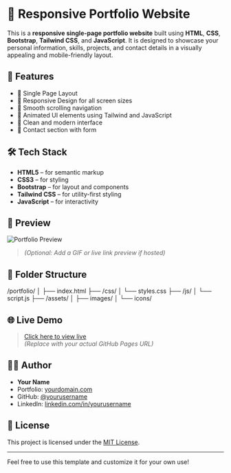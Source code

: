# 💼 Responsive Portfolio Website

This is a **responsive single-page portfolio website** built using **HTML**, **CSS**, **Bootstrap**, **Tailwind CSS**, and **JavaScript**. It is designed to showcase your personal information, skills, projects, and contact details in a visually appealing and mobile-friendly layout.

## 🚀 Features

- 🔹 Single Page Layout
- 🔹 Responsive Design for all screen sizes
- 🔹 Smooth scrolling navigation
- 🔹 Animated UI elements using Tailwind and JavaScript
- 🔹 Clean and modern interface
- 🔹 Contact section with form

## 🛠️ Tech Stack

- **HTML5** – for semantic markup
- **CSS3** – for styling
- **Bootstrap** – for layout and components
- **Tailwind CSS** – for utility-first styling
- **JavaScript** – for interactivity

## 📸 Preview

![Portfolio Preview](screenshot.png)

> *(Optional: Add a GIF or live link preview if hosted)*

## 📂 Folder Structure

/portfolio/ │ ├── index.html ├── /css/ │ └── styles.css ├── /js/ │ └── script.js ├── /assets/ │ ├── images/ │ └── icons/


## 🌐 Live Demo

> [Click here to view live](https://your-github-username.github.io/your-repo-name/)  
*(Replace with your actual GitHub Pages URL)*

## 🧑‍💻 Author

- **Your Name**
- Portfolio: [yourdomain.com](https://yourdomain.com)
- GitHub: [@yourusername](https://github.com/yourusername)
- LinkedIn: [linkedin.com/in/yourusername](https://linkedin.com/in/yourusername)

## 📜 License

This project is licensed under the [MIT License](LICENSE).

---

Feel free to use this template and customize it for your own use!
